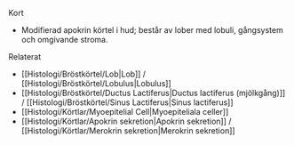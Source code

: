 Kort
- Modifierad apokrin körtel i hud; består av lober med lobuli, gångsystem och omgivande stroma.

Relaterat
- [[Histologi/Bröstkörtel/Lob|Lob]] / [[Histologi/Bröstkörtel/Lobulus|Lobulus]]
- [[Histologi/Bröstkörtel/Ductus Lactiferus|Ductus lactiferus (mjölkgång)]] / [[Histologi/Bröstkörtel/Sinus Lactiferus|Sinus lactiferus]]
- [[Histologi/Körtlar/Myoepitelial Cell|Myoepiteliala celler]]
- [[Histologi/Körtlar/Apokrin sekretion|Apokrin sekretion]] / [[Histologi/Körtlar/Merokrin sekretion|Merokrin sekretion]]

